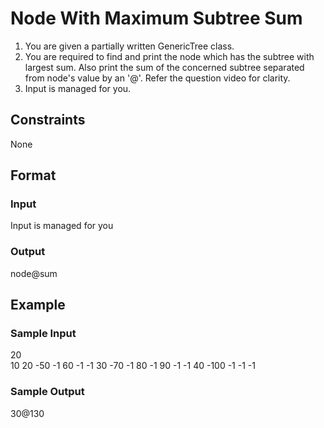 # Node With Maximum Subtree Sum

1. You are given a partially written GenericTree class.
2. You are required to find and print the node which has the subtree with largest sum. Also print the sum of the concerned subtree separated from node's value by an '@'. Refer the question video for clarity.
3. Input is managed for you.

## Constraints
None

## Format
### Input
Input is managed for you

### Output
node@sum

## Example
### Sample Input

20  
10 20 -50 -1 60 -1 -1 30 -70 -1 80 -1 90 -1 -1 40 -100 -1 -1 -1

### Sample Output
30@130

